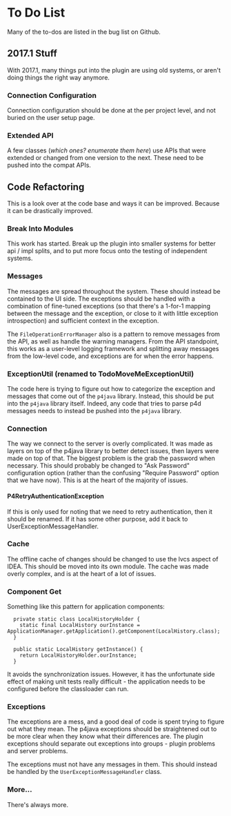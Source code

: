 # To Do List

Many of the to-dos are listed in the bug list on Github.



## 2017.1 Stuff

With 2017.1, many things put into the plugin are using old systems, or aren't doing things the right
way anymore.


### Connection Configuration

Connection configuration should be done at the per project level, and not buried on the user setup
page.


### Extended API

A few classes (*which ones? enumerate them here*) use APIs that were extended or changed from
one version to the next.  These need to be pushed into the compat APIs.



## Code Refactoring

This is a look over at the code base and ways it can be improved.  Because it can be drastically improved.


### Break Into Modules

This work has started.  Break up the plugin into smaller systems for better api / impl splits, and to
put more focus onto the testing of independent systems.


### Messages

The messages are spread throughout the system.  These should instead be contained to the UI side.  The exceptions
should be handled with a combination of fine-tuned exceptions (so that there's a 1-for-1 mapping between the message
and the exception, or close to it with little exception introspection) and sufficient context in the exception.

The `FileOperationErrorManager` also is a pattern to remove messages from the API, as well as handle the
warning managers.  From the API standpoint, this works as a user-level logging framework and splitting away
messages from the low-level code, and exceptions are for when the error happens.


### ExceptionUtil (renamed to TodoMoveMeExceptionUtil)

The code here is trying to figure out how to categorize the exception and messages that come out of the
`p4java` library.  Instead, this should be put into the `p4java` library itself.  Indeed, any code that
tries to parse p4d messages needs to instead be pushed into the `p4java` library.


### Connection

The way we connect to the server is overly complicated.  It was made as layers on top of the p4java library
to better detect issues, then layers were made on top of that.  The biggest problem is the grab the password
when necessary.  This should probably be changed to "Ask Password" configuration option (rather than the
confusing "Require Password" option that we have now).  This is at the heart of the majority of issues.


#### P4RetryAuthenticationException

If this is only used for noting that we need to retry authentication, then it should
be renamed.  If it has some other purpose, add it back to UserExceptionMessageHandler.


### Cache

The offline cache of changes should be changed to use the lvcs aspect of IDEA.  This should be moved into
its own module.  The cache was made overly complex, and is at the heart of a lot of issues.


### Component Get

Something like this pattern for application components:

```
  private static class LocalHistoryHolder {
    static final LocalHistory ourInstance = ApplicationManager.getApplication().getComponent(LocalHistory.class);
  }

  public static LocalHistory getInstance() {
    return LocalHistoryHolder.ourInstance;
  }
```

It avoids the synchronization issues.  However, it has the unfortunate side effect of
making unit tests really difficult - the application needs to be configured before the
classloader can run.


### Exceptions

The exceptions are a mess, and a good deal of code is spent trying to figure out
what they mean.  The p4java exceptions should be straightened out to be more
clear when they know what their differences are.  The plugin exceptions should
separate out exceptions into groups - plugin problems and server problems.

The exceptions must not have any messages in them.  This should instead be handled by the
`UserExceptionMessageHandler` class.


### More...

There's always more.
